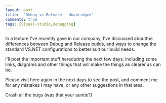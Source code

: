 ```yaml
---
layout: post
title:  "Debug vs Release - Unabridged"
comments: true
tags: [visual-studio,debugging]
---
```



In a lecture I've recently gave in our company, I've discussed aboutthe differences between Debug and Release builds, and ways to change the standard VS.NET configurations to better suit our build needs.

I'll post the important stuff hereduring the next few days, including some links, diagrams and other things that will make the things as clearer as can be.

Please visit here again in the next days to see the post, and comment me for any mistakes I may have, or any other suggestions in that area.

Crash all the bugs (was that your auntie?)


